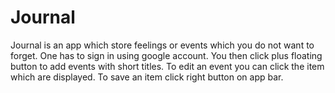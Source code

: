 # Journal
Journal is an app which store feelings or events which you do not want to forget.
One has to sign in using google account.
You then click plus floating button to add events with short titles.
To edit an event you can click the item which are displayed.
To save an item click right button on app bar.
